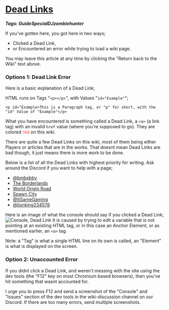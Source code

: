 # [Dead Links](#dead-links)
___Tags: <span class="tag tag-purple">Guide</span><span class="tag tag-cyan">Special</span><span class="tag tag-blurple">DJzombiehunter</span>___

If you've gotten here, you got here in two ways;

- Clicked a Dead Link,
- or Encountered an error while trying to load a wiki page.

You may leave this article at any time by clicking the "Return back to the Wiki" text above.

### Options 1: Dead Link Error
Here is a basic explanation of a Dead Link;

HTML runs on Tags "`<p></p>`", with Values "`id="Example"`";

`<p id="Example>This is a Paragraph tag, or "p" for short, with the "id" Value of "Example"</p>`

What you have encountered is something called a Dead Link, a `<a>` (a link tag) with an invalid `href` value (where you're supposed to go). 
They are colored <a style="color: rgb(256, 64, 64);">red</a> on this wiki.

There are quite a few Dead Links on this wiki, most of them being either Players or articles that are in the works.
That doesnt mean Dead Links are bad though, it just means there is more work to be done.

Below is a list of all the Dead Links with highest priority for writing. Ask around the Discord if you want to help with a page;

*   [@bmbxbby](#bmbxbby)
*   [The Borderlands](#the-borderlands)
*   [World Origin Road](#world-origin-road)
*   [Spawn City](#spawn-city)
*   [@ItSameGaming](#itsamegaming)
*   [@lionking234578](#lionking)

Here is an image of what the console should say if you clicked a Dead Link;
![Console, Dead Link](https://cdn.discordapp.com/attachments/1061516148325220455/1171168493287256114/image.png?ex=655bb2a8&is=65493da8&hm=c792100136cdfe7270aac236f1a0ede67b865c99ecd4d2e18947c52655be54fb&)
It is caused by trying to edit a variable that is not pointing at an existing HTML tag, or in this case an Anchor Element, or as mentioned earlier, an `<a>` tag.

Note: a "Tag" is what a single HTML line on its own is called, an "Element" is what is displayed on the screen.

### Option 2: Unaccounted Error

If you didnt click a Dead Link, and weren't messing with the site using the dev tools (the "F12" key on most Chromium based browsers), then you've hit something that wasnt accounted for.

I urge you to press F12 and send a screenshot of the "Console" and "Issues" section of the dev tools in the wiki-discussion channel on our Discord. If there are too many errors, send multiple screenshots.